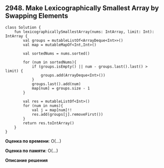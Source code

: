 ## 2948. Make Lexicographically Smallest Array by Swapping Elements

```
class Solution {
    fun lexicographicallySmallestArray(nums: IntArray, limit: Int): IntArray {
        val groups = mutableListOf<ArrayDeque<Int>>()
        val map = mutableMapOf<Int,Int>()

        val sortedNums = nums.sorted()

        for (num in sortedNums){
            if (groups.isEmpty() || num - groups.last().last() > limit) {
                groups.add(ArrayDeque<Int>())
            }
            groups.last().add(num)
            map[num] = groups.size - 1
        }

        val res = mutableListOf<Int>()
        for (num in nums){
            val j = map[num]!!
            res.add(groups[j].removeFirst())
        }
        return res.toIntArray()
    }
}

```

**Оценка по времени**: О(...)


**Оценка по памяти**: О(...)


**Описание решения**
```

```